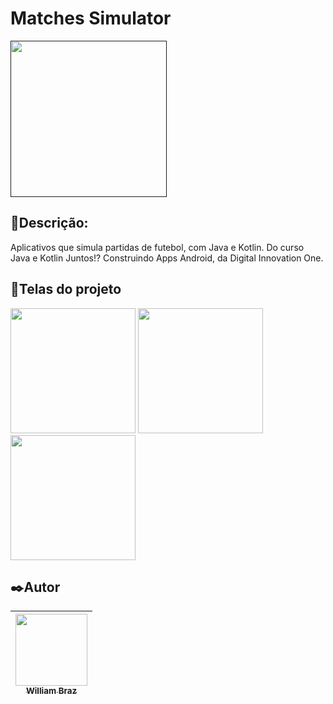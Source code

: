 <h1>Matches Simulator</h1>

<a href=""><img src="https://user-images.githubusercontent.com/75824415/116610871-11e73980-a90c-11eb-8786-07946c67e0a5.png" width="250px"/></a>
 
<h2>💬Descrição:</h2>

Aplicativos que simula partidas de futebol, com Java e Kotlin. Do curso Java e Kotlin Juntos!? Construindo Apps Android, da Digital Innovation One.

<h2>📱Telas do projeto</h2>

<img src="" width="200px"/> <img src="" width="200px"/> <img src="" width="200px"/> 

<h2>✒️Autor</h2>

| [<img src="https://avatars.githubusercontent.com/u/86376135?v=4" width=115 > <br> <sub> William Braz </sub>](https://github.com/WilliamBraz2004) |
| :--------------------------------------------------------------------------------------------------------------------------------------------: |
